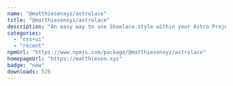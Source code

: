 ```yaml
---
name: "@matthiesenxyz/astrolace"
title: "@matthiesenxyz/astrolace"
description: "An easy way to use Shoelace.style within your Astro Project!"
categories:
  - "css+ui"
  - "recent"
npmUrl: "https://www.npmjs.com/package/@matthiesenxyz/astrolace"
homepageUrl: "https://matthiesen.xyz"
badge: "new"
downloads: 526
---
```

